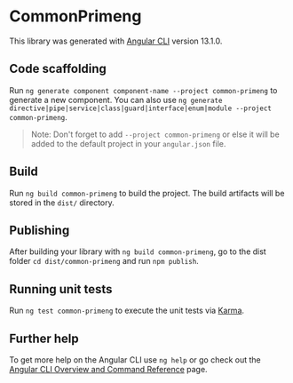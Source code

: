 # CommonPrimeng

This library was generated with [Angular CLI](https://github.com/angular/angular-cli) version 13.1.0.

## Code scaffolding

Run `ng generate component component-name --project common-primeng` to generate a new component. You can also use `ng generate directive|pipe|service|class|guard|interface|enum|module --project common-primeng`.
> Note: Don't forget to add `--project common-primeng` or else it will be added to the default project in your `angular.json` file. 

## Build

Run `ng build common-primeng` to build the project. The build artifacts will be stored in the `dist/` directory.

## Publishing

After building your library with `ng build common-primeng`, go to the dist folder `cd dist/common-primeng` and run `npm publish`.

## Running unit tests

Run `ng test common-primeng` to execute the unit tests via [Karma](https://karma-runner.github.io).

## Further help

To get more help on the Angular CLI use `ng help` or go check out the [Angular CLI Overview and Command Reference](https://angular.io/cli) page.
